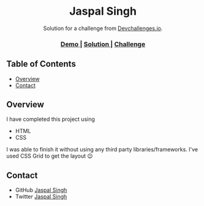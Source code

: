 <!-- Please update value in the {}  -->

<h1 align="center">Jaspal Singh</h1>

<div align="center">
   Solution for a challenge from  <a href="http://devchallenges.io" target="_blank">Devchallenges.io</a>.
</div>

<div align="center">
  <h3>
    <a href="https://jaspalsingh1998.github.io/my-gallery/">
      Demo
    </a>
    <span> | </span>
    <a href="https://github.com/JaspalSingh1998/my-gallery">
      Solution
    </a>
    <span> | </span>
    <a href="https://devchallenges.io/challenges/gcbWLxG6wdennelX7b8I">
      Challenge
    </a>
  </h3>
</div>

<!-- TABLE OF CONTENTS -->

## Table of Contents

- [Overview](#overview)
- [Contact](#contact)
<!-- OVERVIEW -->

## Overview

I have completed this project using

- HTML
- CSS

I was able to finish it without using any third party libraries/frameworks. I've used CSS Grid to get the layout 😉

## Contact

- GitHub [Jaspal Singh](https://github.com/JaspalSingh1998)
- Twitter [Jaspal Singh](https://twitter.com/JaspalSCodes)
